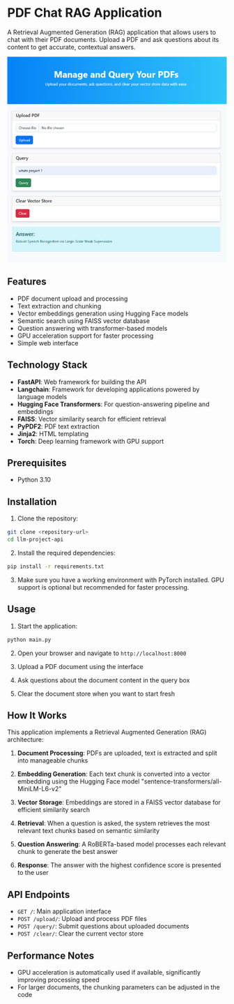 # PDF Chat RAG Application

A Retrieval Augmented Generation (RAG) application that allows users to chat with their PDF documents. Upload a PDF and ask questions about its content to get accurate, contextual answers.

![PDF Query Application Screenshot](screen.png)

## Features

- PDF document upload and processing
- Text extraction and chunking
- Vector embeddings generation using Hugging Face models
- Semantic search using FAISS vector database
- Question answering with transformer-based models
- GPU acceleration support for faster processing
- Simple web interface

## Technology Stack

- **FastAPI**: Web framework for building the API
- **Langchain**: Framework for developing applications powered by language models
- **Hugging Face Transformers**: For question-answering pipeline and embeddings
- **FAISS**: Vector similarity search for efficient retrieval
- **PyPDF2**: PDF text extraction
- **Jinja2**: HTML templating
- **Torch**: Deep learning framework with GPU support

## Prerequisites

- Python 3.10

## Installation

1. Clone the repository:
```bash
git clone <repository-url>
cd llm-project-api
```

2. Install the required dependencies:
```bash
pip install -r requirements.txt
```

3. Make sure you have a working environment with PyTorch installed. GPU support is optional but recommended for faster processing.

## Usage

1. Start the application:
```bash
python main.py
```

2. Open your browser and navigate to `http://localhost:8000`

3. Upload a PDF document using the interface

4. Ask questions about the document content in the query box

5. Clear the document store when you want to start fresh

## How It Works

This application implements a Retrieval Augmented Generation (RAG) architecture:

1. **Document Processing**: PDFs are uploaded, text is extracted and split into manageable chunks
   
2. **Embedding Generation**: Each text chunk is converted into a vector embedding using the Hugging Face model "sentence-transformers/all-MiniLM-L6-v2"
   
3. **Vector Storage**: Embeddings are stored in a FAISS vector database for efficient similarity search
   
4. **Retrieval**: When a question is asked, the system retrieves the most relevant text chunks based on semantic similarity
   
5. **Question Answering**: A RoBERTa-based model processes each relevant chunk to generate the best answer
   
6. **Response**: The answer with the highest confidence score is presented to the user

## API Endpoints

- `GET /`: Main application interface
- `POST /upload/`: Upload and process PDF files
- `POST /query/`: Submit questions about uploaded documents
- `POST /clear/`: Clear the current vector store

## Performance Notes

- GPU acceleration is automatically used if available, significantly improving processing speed
- For larger documents, the chunking parameters can be adjusted in the code
